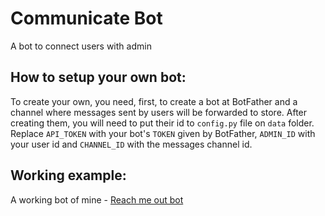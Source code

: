 # Communicate Bot
A bot to connect users with admin

## How to setup your own bot:
To create your own, you need, first, to create a bot at BotFather and a channel where messages sent by users will be forwarded to store. After creating them, you will need to put their id to `config.py` file on `data` folder. Replace `API_TOKEN` with your bot's `TOKEN` given by BotFather, `ADMIN_ID` with your user id and `CHANNEL_ID` with the messages channel id.

## Working example:
A working bot of mine - [Reach me out bot](https://t.me/ReachMeOut_Bot)
